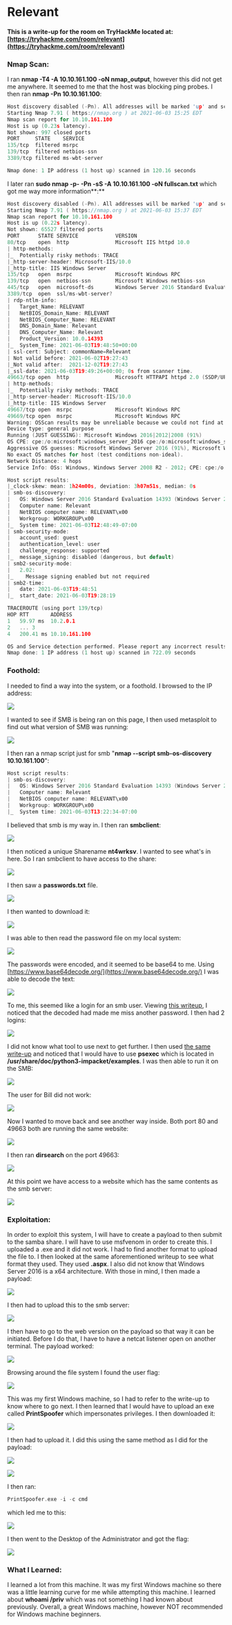 # Relevant

#### This is a write-up for the room on TryHackMe located at: [https://tryhackme.com/room/relevant](https://tryhackme.com/room/relevant)

### Nmap Scan:

I ran **nmap -T4 -A 10.10.161.100 -oN nmap\_output**, however this did not get me anywhere. It seemed to me that the host was blocking ping probes. I then ran **nmap -Pn 10.10.161.100**:

```c
Host discovery disabled (-Pn). All addresses will be marked 'up' and scan times will be slower.
Starting Nmap 7.91 ( https://nmap.org ) at 2021-06-03 15:25 EDT
Nmap scan report for 10.10.161.100
Host is up (0.23s latency).
Not shown: 997 closed ports
PORT     STATE    SERVICE
135/tcp  filtered msrpc
139/tcp  filtered netbios-ssn
3389/tcp filtered ms-wbt-server

Nmap done: 1 IP address (1 host up) scanned in 120.16 seconds
```

I later ran **sudo nmap -p- -Pn -sS -A 10.10.161.100 -oN fullscan.txt** which got me way more information\*\*:\*\*

```c
Host discovery disabled (-Pn). All addresses will be marked 'up' and scan times will be slower.
Starting Nmap 7.91 ( https://nmap.org ) at 2021-06-03 15:37 EDT
Nmap scan report for 10.10.161.100
Host is up (0.22s latency).
Not shown: 65527 filtered ports
PORT      STATE SERVICE            VERSION
80/tcp    open  http               Microsoft IIS httpd 10.0
| http-methods: 
|_  Potentially risky methods: TRACE
|_http-server-header: Microsoft-IIS/10.0
|_http-title: IIS Windows Server
135/tcp   open  msrpc              Microsoft Windows RPC
139/tcp   open  netbios-ssn        Microsoft Windows netbios-ssn
445/tcp   open  microsoft-ds       Windows Server 2016 Standard Evaluation 14393 microsoft-ds
3389/tcp  open  ssl/ms-wbt-server?
| rdp-ntlm-info: 
|   Target_Name: RELEVANT
|   NetBIOS_Domain_Name: RELEVANT
|   NetBIOS_Computer_Name: RELEVANT
|   DNS_Domain_Name: Relevant
|   DNS_Computer_Name: Relevant
|   Product_Version: 10.0.14393
|_  System_Time: 2021-06-03T19:48:50+00:00
| ssl-cert: Subject: commonName=Relevant
| Not valid before: 2021-06-02T19:27:43
|_Not valid after:  2021-12-02T19:27:43
|_ssl-date: 2021-06-03T19:49:26+00:00; 0s from scanner time.
49663/tcp open  http               Microsoft HTTPAPI httpd 2.0 (SSDP/UPnP)
| http-methods: 
|_  Potentially risky methods: TRACE
|_http-server-header: Microsoft-IIS/10.0
|_http-title: IIS Windows Server
49667/tcp open  msrpc              Microsoft Windows RPC
49669/tcp open  msrpc              Microsoft Windows RPC
Warning: OSScan results may be unreliable because we could not find at least 1 open and 1 closed port
Device type: general purpose
Running (JUST GUESSING): Microsoft Windows 2016|2012|2008 (91%)
OS CPE: cpe:/o:microsoft:windows_server_2016 cpe:/o:microsoft:windows_server_2012 cpe:/o:microsoft:windows_server_2008:r2
Aggressive OS guesses: Microsoft Windows Server 2016 (91%), Microsoft Windows Server 2012 (85%), Microsoft Windows Server 2012 or Windows Server 2012 R2 (85%), Microsoft Windows Server 2012 R2 (85%), Microsoft Windows Server 2008 R2 (85%)
No exact OS matches for host (test conditions non-ideal).
Network Distance: 4 hops
Service Info: OSs: Windows, Windows Server 2008 R2 - 2012; CPE: cpe:/o:microsoft:windows

Host script results:
|_clock-skew: mean: 1h24m00s, deviation: 3h07m51s, median: 0s
| smb-os-discovery: 
|   OS: Windows Server 2016 Standard Evaluation 14393 (Windows Server 2016 Standard Evaluation 6.3)
|   Computer name: Relevant
|   NetBIOS computer name: RELEVANT\x00
|   Workgroup: WORKGROUP\x00
|_  System time: 2021-06-03T12:48:49-07:00
| smb-security-mode: 
|   account_used: guest
|   authentication_level: user
|   challenge_response: supported
|_  message_signing: disabled (dangerous, but default)
| smb2-security-mode: 
|   2.02: 
|_    Message signing enabled but not required
| smb2-time: 
|   date: 2021-06-03T19:48:51
|_  start_date: 2021-06-03T19:28:19

TRACEROUTE (using port 139/tcp)
HOP RTT       ADDRESS
1   59.97 ms  10.2.0.1
2   ... 3
4   200.41 ms 10.10.161.100

OS and Service detection performed. Please report any incorrect results at https://nmap.org/submit/ .
Nmap done: 1 IP address (1 host up) scanned in 722.09 seconds
```

### Foothold:

I needed to find a way into the system, or a foothold. I browsed to the IP address:

![](<../../.gitbook/assets/image (87).png>)

I wanted to see if SMB is being ran on this page, I then used metasploit to find out what version of SMB was running:

![](<../../.gitbook/assets/image (88).png>)

I then ran a nmap script just for smb "**nmap --script smb-os-discovery 10.10.161.100**":

```c
Host script results:
| smb-os-discovery: 
|   OS: Windows Server 2016 Standard Evaluation 14393 (Windows Server 2016 Standard Evaluation 6.3)
|   Computer name: Relevant
|   NetBIOS computer name: RELEVANT\x00
|   Workgroup: WORKGROUP\x00
|_  System time: 2021-06-03T13:22:34-07:00
```

I believed that smb is my way in. I then ran **smbclient**:

![](<../../.gitbook/assets/image (89).png>)

I then noticed a unique Sharename **nt4wrksv**. I wanted to see what's in here. So I ran smbclient to have access to the share:

![](<../../.gitbook/assets/image (90).png>)

I then saw a **passwords.txt** file.

![](<../../.gitbook/assets/image (91).png>)

I then wanted to download it:

![](<../../.gitbook/assets/image (92).png>)

I was able to then read the password file on my local system:

![](<../../.gitbook/assets/image (93).png>)

The passwords were encoded, and it seemed to be base64 to me. Using [https://www.base64decode.org/](https://www.base64decode.org/) I was able to decode the text:

![](<../../.gitbook/assets/image (96).png>)

To me, this seemed like a login for an smb user. Viewing [this writeup](https://medium.com/cybersecpadawan/relevant-walk-through-on-tryhackme-f7dedfcb00dc), I noticed that the decoded had made me miss another password. I then had 2 logins:

![](<../../.gitbook/assets/image (97).png>)

I did not know what tool to use next to get further. I then used [the same write-up](https://medium.com/cybersecpadawan/relevant-walk-through-on-tryhackme-f7dedfcb00dc) and noticed that I would have to use **psexec** which is located in **/usr/share/doc/python3-impacket/examples**. I was then able to run it on the SMB:

![](<../../.gitbook/assets/image (98).png>)

The user for Bill did not work:

![](<../../.gitbook/assets/image (99).png>)

Now I wanted to move back and see another way inside. Both port 80 and 49663 both are running the same website:

![](<../../.gitbook/assets/image (100).png>)

I then ran **dirsearch** on the port 49663:

![](<../../.gitbook/assets/image (101).png>)

At this point we have access to a website which has the same contents as the smb server:

![](<../../.gitbook/assets/image (102).png>)

### **Exploitation:**

In order to exploit this system, I will have to create a payload to then submit to the samba share. I will have to use msfvenom in order to create this. I uploaded a .exe and it did not work. I had to find another format to upload the file to. I then looked at the same aforementioned writeup to see what format they used. They used **.aspx**. I also did not know that Windows Server 2016 is a x64 architecture. With those in mind, I then made a payload:

![](<../../.gitbook/assets/image (103) (1).png>)

I then had to upload this to the smb server:

![](<../../.gitbook/assets/image (104).png>)

I then have to go to the web version on the payload so that way it can be initiated. Before I do that, I have to have a netcat listener open on another terminal. The payload worked:

![](<../../.gitbook/assets/image (105).png>)

Browsing around the file system I found the user flag:

![](<../../.gitbook/assets/image (106).png>)

This was my first Windows machine, so I had to refer to the write-up to know where to go next. I then learned that I would have to upload an exe called **PrintSpoofer** which impersonates privileges. I then downloaded it:

![](<../../.gitbook/assets/image (107).png>)

I then had to upload it. I did this using the same method as I did for the payload:

![](<../../.gitbook/assets/image (108).png>)

![](<../../.gitbook/assets/image (110).png>)

I then ran:

```c
PrintSpoofer.exe -i -c cmd
```

which led me to this:

![](<../../.gitbook/assets/image (111) (1) (1).png>)

I then went to the Desktop of the Administrator and got the flag:

![](<../../.gitbook/assets/image (112) (1) (1).png>)

### What I Learned:

I learned a lot from this machine. It was my first Windows machine so there was a little learning curve for me while attempting this machine. I learned about **whoami /priv** which was not something I had known about previously. Overall, a great Windows machine, however NOT recommended for Windows machine beginners.
